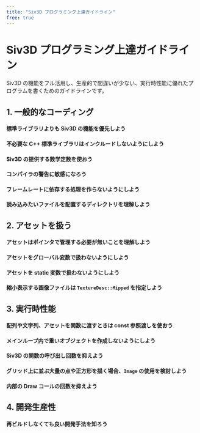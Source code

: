 ```yaml
---
title: "Siv3D プログラミング上達ガイドライン"
free: true
---
```


# Siv3D プログラミング上達ガイドライン
Siv3D の機能をフル活用し、生産的で間違いが少ない、実行時性能に優れたプログラムを書くためのガイドラインです。

## 1. 一般的なコーディング

#### 標準ライブラリよりも Siv3D の機能を優先しよう


#### 不必要な C++ 標準ライブラリはインクルードしないようにしよう


#### Siv3D の提供する数学定数を使おう


#### コンパイラの警告に敏感になろう


#### フレームレートに依存する処理を作らないようにしよう


#### 読み込みたいファイルを配置するディレクトリを理解しよう




## 2. アセットを扱う

#### アセットはポインタで管理する必要が無いことを理解しよう

#### アセットをグローバル変数で扱わないようにしよう

#### アセットを static 変数で扱わないようにしよう

#### 縮小表示する画像ファイルは `TextureDesc::Mipped` を指定しよう


## 3. 実行時性能

#### 配列や文字列、アセットを関数に渡すときは const 参照渡しを使おう

#### メインループ内で重いオブジェクトを作成しないようにしよう

#### Siv3D の関数の呼び出し回数を抑えよう

#### グリッド上に並ぶ大量の点や正方形を描く場合、`Image` の使用を検討しよう

#### 内部の Draw コールの回数を抑えよう


## 4. 開発生産性

#### 再ビルドしなくても良い開発手法を知ろう




